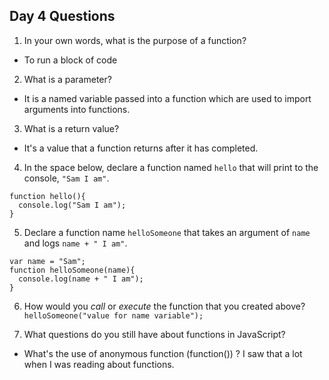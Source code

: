 ## Day 4 Questions

1. In your own words, what is the purpose of a function?
- To run a block of code

2. What is a parameter?
- It is a named variable passed into a function which are used to import arguments into functions.

3. What is a return value?
- It's a value that a function returns after it has completed.

4. In the space below, declare a function named `hello` that will print to the console, `"Sam I am"`.
```
function hello(){
  console.log("Sam I am");
}
```
5. Declare a function name `helloSomeone` that takes an argument of `name` and logs `name + " I am"`.
```
var name = "Sam";
function helloSomeone(name){
  console.log(name + " I am");
}
```
6. How would you _call_ or _execute_ the function that you created above?
`helloSomeone("value for name variable");`

7. What questions do you still have about functions in JavaScript?
- What's the use of anonymous function (function()) ? I saw that a lot when I was reading about functions.

